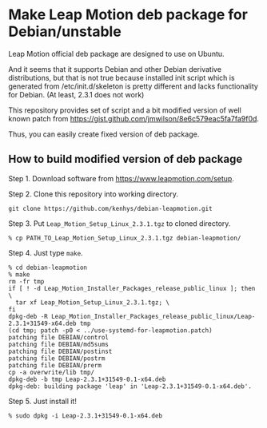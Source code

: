 # Make Leap Motion deb package for Debian/unstable

Leap Motion official deb package are designed to use
on Ubuntu.

And it seems that it supports Debian and other Debian derivative
distributions, but that is not true because installed init script which
is generated from /etc/init.d/skeleton is pretty different and
lacks functionality for Debian. (At least, 2.3.1 does not work)

This repository provides set of script and a bit modified version of
well known patch from https://gist.github.com/jmwilson/8e6c579eac5fa7fa9f0d.

Thus, you can easily create fixed version of deb package.

## How to build modified version of deb package

Step 1. Download software from https://www.leapmotion.com/setup.

Step 2. Clone this repository into working directory.

```
git clone https://github.com/kenhys/debian-leapmotion.git
```

Step 3. Put `Leap_Motion_Setup_Linux_2.3.1.tgz` to cloned directory.

```
% cp PATH_TO_Leap_Motion_Setup_Linux_2.3.1.tgz debian-leapmotion/
```

Step 4. Just type `make`.

```
% cd debian-leapmotion
% make
rm -fr tmp
if [ ! -d Leap_Motion_Installer_Packages_release_public_linux ]; then \
  tar xf Leap_Motion_Setup_Linux_2.3.1.tgz; \
fi
dpkg-deb -R Leap_Motion_Installer_Packages_release_public_linux/Leap-2.3.1+31549-x64.deb tmp
(cd tmp; patch -p0 < ../use-systemd-for-leapmotion.patch)
patching file DEBIAN/control
patching file DEBIAN/md5sums
patching file DEBIAN/postinst
patching file DEBIAN/postrm
patching file DEBIAN/prerm
cp -a overwrite/lib tmp/
dpkg-deb -b tmp Leap-2.3.1+31549-0.1-x64.deb
dpkg-deb: building package 'leap' in 'Leap-2.3.1+31549-0.1-x64.deb'.
```

Step 5. Just install it!

```
% sudo dpkg -i Leap-2.3.1+31549-0.1-x64.deb
```

